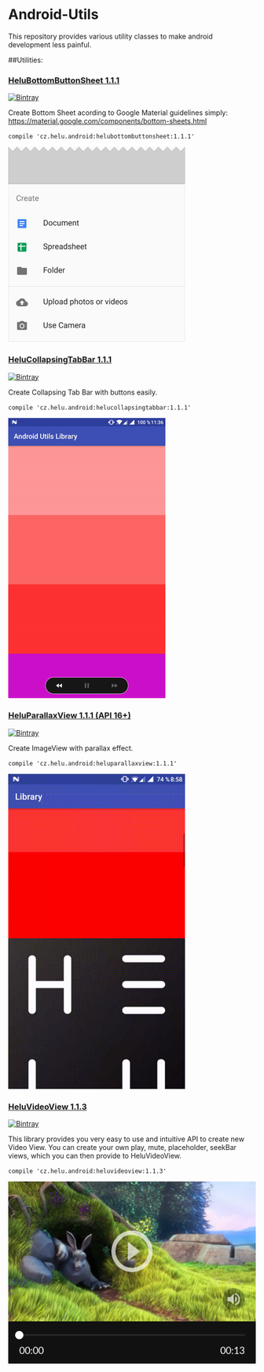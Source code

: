 # Android-Utils

This repository provides various utility classes to make android development less painful.

##Utilities:


### [HeluBottomButtonSheet 1.1.1](./LibraryBuildProject/helubottombuttonsheet/) 
[![Bintray](https://img.shields.io/bintray/v/tuxilero/maven/HeluBottomButtonSheet.svg)](https://bintray.com/tuxilero/maven/HeluBottomButtonSheet)

Create Bottom Sheet acording to Google Material guidelines simply: https://material.google.com/components/bottom-sheets.html

```
compile 'cz.helu.android:helubottombuttonsheet:1.1.1'
```

![Alt text](./LibraryBuildProject/helubottombuttonsheet/extras/HeluBottomButtonSheet.png?raw=true "HeluBottomButtonSheet")



### [HeluCollapsingTabBar 1.1.1](./LibraryBuildProject/helucollapsingtabbar/)
[![Bintray](https://img.shields.io/bintray/v/tuxilero/maven/HeluCollapsingTabBar.svg)](https://bintray.com/tuxilero/maven/HeluCollapsingTabBar)

Create Collapsing Tab Bar with buttons easily. 

```
compile 'cz.helu.android:helucollapsingtabbar:1.1.1'
```

![Alt text](./LibraryBuildProject/helucollapsingtabbar/extras/HeluCollapsingTabBar.gif?raw=true "HeluCollapsingTabBar")



### [HeluParallaxView 1.1.1 (API 16+)](./LibraryBuildProject/heluparallaxview/)
[![Bintray](https://img.shields.io/bintray/v/tuxilero/maven/HeluParallaxView.svg)](https://bintray.com/tuxilero/maven/HeluParallaxView)

Create ImageView with parallax effect. 

```
compile 'cz.helu.android:heluparallaxview:1.1.1'
```

![Alt text](./LibraryBuildProject/heluparallaxview/extras/HeluParallaxView.gif?raw=true "HeluParallaxView")



### [HeluVideoView 1.1.3](./LibraryBuildProject/heluvideoview/)
[![Bintray](https://img.shields.io/bintray/v/tuxilero/maven/HeluVideoView.svg)](https://bintray.com/tuxilero/maven/HeluVideoView)

This library provides you very easy to use and intuitive API to create new Video View. You can create your own play, mute, placeholder, seekBar views, which you can then provide to HeluVideoView.

```
compile 'cz.helu.android:heluvideoview:1.1.3'
```

![Alt text](./LibraryBuildProject/heluvideoview/extras/HeluVideoView.png?raw=true "HeluVideoView")
